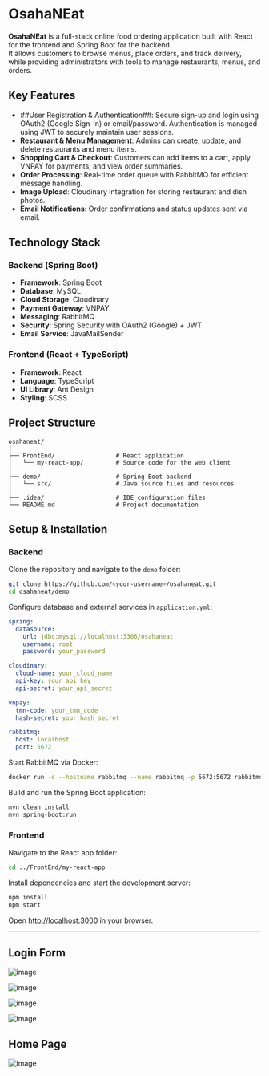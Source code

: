 
# OsahaNEat

**OsahaNEat** is a full-stack online food ordering application built with React for the frontend and Spring Boot for the backend.  
It allows customers to browse menus, place orders, and track delivery, while providing administrators with tools to manage restaurants, menus, and orders.

##  Key Features

- ##User Registration & Authentication##: Secure sign-up and login using OAuth2 (Google Sign-In) or email/password. Authentication is managed using JWT to securely maintain user sessions.
- **Restaurant & Menu Management**: Admins can create, update, and delete restaurants and menu items.
- **Shopping Cart & Checkout**: Customers can add items to a cart, apply VNPAY for payments, and view order summaries.
- **Order Processing**: Real-time order queue with RabbitMQ for efficient message handling.
- **Image Upload**: Cloudinary integration for storing restaurant and dish photos.
- **Email Notifications**: Order confirmations and status updates sent via email.

##  Technology Stack

### Backend (Spring Boot)

- **Framework**: Spring Boot
- **Database**: MySQL
- **Cloud Storage**: Cloudinary
- **Payment Gateway**: VNPAY
- **Messaging**: RabbitMQ
- **Security**: Spring Security with OAuth2 (Google) + JWT
- **Email Service**: JavaMailSender

### Frontend (React + TypeScript)

- **Framework**: React
- **Language**: TypeScript
- **UI Library**: Ant Design
- **Styling**: SCSS

##  Project Structure

```
osahaneat/
│
├── FrontEnd/                 # React application
│   └── my-react-app/         # Source code for the web client
│
├── demo/                     # Spring Boot backend
│   └── src/                  # Java source files and resources
│
├── .idea/                    # IDE configuration files
└── README.md                 # Project documentation
```

##  Setup & Installation

### Backend

Clone the repository and navigate to the `demo` folder:

```bash
git clone https://github.com/<your-username>/osahaneat.git
cd osahaneat/demo
```

Configure database and external services in `application.yml`:

```yaml
spring:
  datasource:
    url: jdbc:mysql://localhost:3306/osahaneat
    username: root
    password: your_password

cloudinary:
  cloud-name: your_cloud_name
  api-key: your_api_key
  api-secret: your_api_secret

vnpay:
  tmn-code: your_tmn_code
  hash-secret: your_hash_secret

rabbitmq:
  host: localhost
  port: 5672
```

Start RabbitMQ via Docker:

```bash
docker run -d --hostname rabbitmq --name rabbitmq -p 5672:5672 rabbitmq:3-management
```

Build and run the Spring Boot application:

```bash
mvn clean install
mvn spring-boot:run
```

### Frontend

Navigate to the React app folder:

```bash
cd ../FrontEnd/my-react-app
```

Install dependencies and start the development server:

```bash
npm install
npm start
```

Open [http://localhost:3000](http://localhost:3000) in your browser.

---

## Login Form
![image](https://github.com/user-attachments/assets/3cf71505-eee7-493b-a735-030669641d76)


![image](https://github.com/user-attachments/assets/db74d2fd-6078-4d13-8d7d-dcafb584692b)


![image](https://github.com/user-attachments/assets/05e2816c-ab26-41e9-90b6-c7454370a9b4)

![image](https://github.com/user-attachments/assets/f01896bf-be79-4e98-b8e6-72e0b9d84bb6)


## Home Page
![image](https://github.com/user-attachments/assets/3c2ffd84-3859-4695-b091-589b6a622f15)



